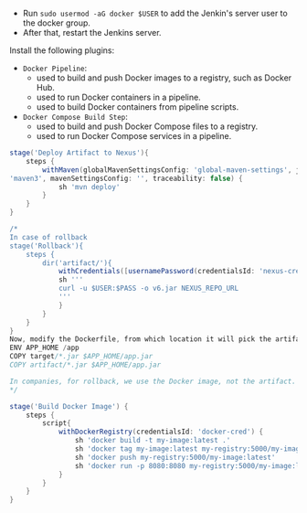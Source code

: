 - Run `sudo usermod -aG docker $USER` to add the Jenkin's server user to the docker group.
- After that, restart the Jenkins server.

Install the following plugins:
- `Docker Pipeline`:
    - used to build and push Docker images to a registry, such as Docker Hub.
    - used to run Docker containers in a pipeline.
    - used to build Docker containers from pipeline scripts.
- `Docker Compose Build Step`:
    - used to build and push Docker Compose files to a registry.
    - used to run Docker Compose services in a pipeline.


```groovy
stage('Deploy Artifact to Nexus'){
    steps {
        withMaven(globalMavenSettingsConfig: 'global-maven-settings', jdk: 'jdk17', maven:
'maven3', mavenSettingsConfig: '', traceability: false) {
            sh 'mvn deploy'
        }
    }
}

/*
In case of rollback
stage('Rollback'){
    steps {
        dir('artifact/'){
            withCredentials([usernamePassword(credentialsId: 'nexus-cred', passwordVariable: 'PASS', usernameVariable: 'USER')]) {
            sh '''
            curl -u $USER:$PASS -o v6.jar NEXUS_REPO_URL
            '''
            }
        }
    }
}
Now, modify the Dockerfile, from which location it will pick the artifact, and copy it in Image.
ENV APP_HOME /app
COPY target/*.jar $APP_HOME/app.jar
COPY artifact/*.jar $APP_HOME/app.jar

In companies, for rollback, we use the Docker image, not the artifact.
*/

stage('Build Docker Image') {
    steps {
        script{
            withDockerRegistry(credentialsId: 'docker-cred') {
                sh 'docker build -t my-image:latest .'
                sh 'docker tag my-image:latest my-registry:5000/my-image:latest'
                sh 'docker push my-registry:5000/my-image:latest'
                sh 'docker run -p 8080:8080 my-registry:5000/my-image:latest'
            }
        }
    }
}       
```
